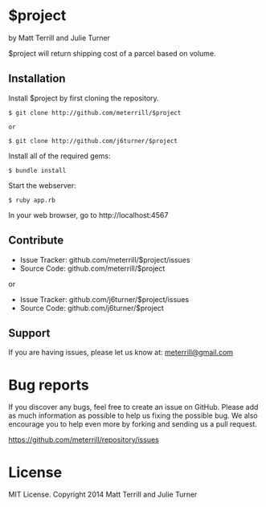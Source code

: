 $project
========

by Matt Terrill and Julie Turner

$project will return shipping cost of a parcel based on volume.

Installation
------------

Install $project by first cloning the repository.  
```
$ git clone http://github.com/meterrill/$project

or

$ git clone http://github.com/j6turner/$project
```

Install all of the required gems:
```
$ bundle install
```

Start the webserver:
```
$ ruby app.rb
```

In your web browser, go to http://localhost:4567

Contribute
----------

- Issue Tracker: github.com/meterrill/$project/issues
- Source Code: github.com/meterrill/$project

or

- Issue Tracker: github.com/j6turner/$project/issues
- Source Code: github.com/j6turner/$project

Support
-------

If you are having issues, please let us know at: meterrill@gmail.com

Bug reports
===========

If you discover any bugs, feel free to create an issue on GitHub. Please add as much information as possible to help us fixing the possible bug. We also encourage you to help even more by forking and sending us a pull request.

https://github.com/meterrill/repository/issues

License
=======

MIT License. Copyright 2014 Matt Terrill and Julie Turner
